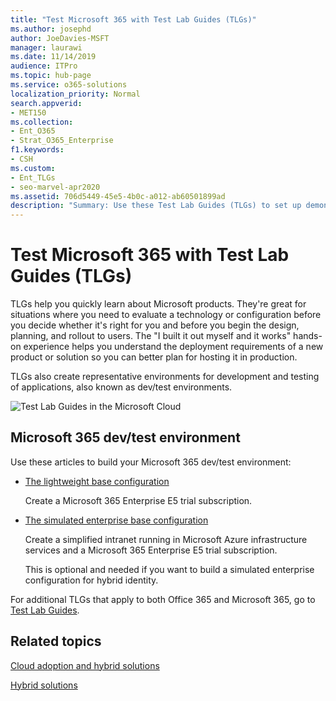 ```yaml
---
title: "Test Microsoft 365 with Test Lab Guides (TLGs)"
ms.author: josephd
author: JoeDavies-MSFT
manager: laurawi
ms.date: 11/14/2019
audience: ITPro
ms.topic: hub-page
ms.service: o365-solutions
localization_priority: Normal
search.appverid:
- MET150
ms.collection: 
- Ent_O365
- Strat_O365_Enterprise
f1.keywords:
- CSH
ms.custom:
- Ent_TLGs
- seo-marvel-apr2020
ms.assetid: 706d5449-45e5-4b0c-a012-ab60501899ad
description: "Summary: Use these Test Lab Guides (TLGs) to set up demonstration, proof of concept, or dev/test environments for Microsoft 365."
---
```


# Test Microsoft 365 with Test Lab Guides (TLGs)

TLGs help you quickly learn about Microsoft products. They're great for situations where you need to evaluate a technology or configuration before you decide whether it's right for you and before you begin the design, planning, and rollout to users. The "I built it out myself and it works" hands-on experience helps you understand the deployment requirements of a new product or solution so you can better plan for hosting it in production.
  
TLGs also create representative environments for development and testing of applications, also known as dev/test environments.
  
![Test Lab Guides in the Microsoft Cloud](media/24ad0d1b-3274-40fb-972a-b8188b7268d1.png)
  
## Microsoft 365 dev/test environment

Use these articles to build your Microsoft 365 dev/test environment:
  
- [The lightweight base configuration](https://docs.microsoft.com/microsoft-365/enterprise/lightweight-base-configuration-microsoft-365-enterprise)
    
    Create a Microsoft 365 Enterprise E5 trial subscription.

- [The simulated enterprise base configuration](https://docs.microsoft.com/microsoft-365/enterprise/simulated-ent-base-configuration-microsoft-365-enterprise)
    
    Create a simplified intranet running in Microsoft Azure infrastructure services and a Microsoft 365 Enterprise E5 trial subscription. 

    This is optional and needed if you want to build a simulated enterprise configuration for hybrid identity.
    
For additional TLGs that apply to both Office 365 and Microsoft 365, go to [Test Lab Guides](https://docs.microsoft.com/microsoft-365/enterprise/m365-enterprise-test-lab-guides).  
    
## Related topics

[Cloud adoption and hybrid solutions](cloud-adoption-and-hybrid-solutions.yml)
  
[Hybrid solutions](hybrid-solutions.md)
